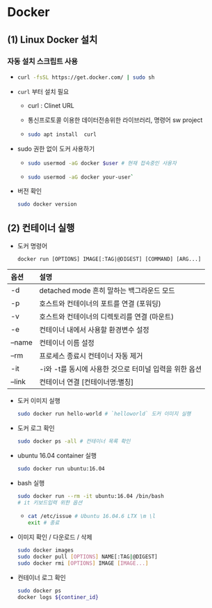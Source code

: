 # Docker

## (1) Linux Docker 설치

### 자동 설치 스크립트 사용

- ```bash
  curl -fsSL https://get.docker.com/ | sudo sh
  ```

- `curl` 부터 설치 필요

  - curl : Clinet URL

  - 통신프로토콜 이용한 데이터전송위한 라이브러리, 명령어 sw project

  - ```bash
    sudo apt install  curl
    ```

- sudo 권한 없이 도커 사용하기

  - ```	BASH
    sudo usermod -aG docker $user # 현재 접속중인 사용자
    ```

  - ```bash
    sudo usermod -aG docker your-user`
    ```

- 버전 확인

  ```bash
  sudo docker version
  ```

## (2) 컨테이너 실행

- 도커 명령어

  ```
  docker run [OPTIONS] IMAGE[:TAG|@DIGEST] [COMMAND] [ARG...]
  ```

| 옵션  | 설명                                                   |
| :---- | :----------------------------------------------------- |
| -d    | detached mode 흔히 말하는 백그라운드 모드              |
| -p    | 호스트와 컨테이너의 포트를 연결 (포워딩)               |
| -v    | 호스트와 컨테이너의 디렉토리를 연결 (마운트)           |
| -e    | 컨테이너 내에서 사용할 환경변수 설정                   |
| –name | 컨테이너 이름 설정                                     |
| –rm   | 프로세스 종료시 컨테이너 자동 제거                     |
| -it   | -i와 -t를 동시에 사용한 것으로 터미널 입력을 위한 옵션 |
| –link | 컨테이너 연결 [컨테이너명:별칭]                        |

- 도커 이미지 실행

  ```bash
  sudo docker run hello-world # `helloworld` 도커 이미지 실행
  ```

- 도커 로그 확인

  ```bash
  sudo docker ps -all # 컨테이너 목록 확인
  ```

- ubuntu 16.04 container 실행

  ```bash
  sudo docker run ubuntu:16.04
  ```

- bash 실행

  ```bash
  sudo docker run --rm -it ubuntu:16.04 /bin/bash
  # it 키보드입력 위한 옵션
  ```

  - ```bash
    cat /etc/issue # Ubuntu 16.04.6 LTX \m \l
    exit # 종료
    ```

- 이미지 확인 / 다운로드 / 삭제

  ```bash
  sudo docker images
  sudo docker pull [OPTIONS] NAME[:TAG|@DIGEST]
  sudo docker rmi [OPTIONS] IMAGE [IMAGE...]
  ```

- 컨테이너 로그 확인

  ```bash
  sudo docker ps
  docker logs ${continer_id}
  ```

  